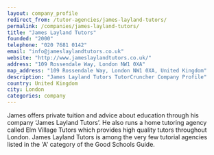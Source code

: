 ```yaml
---
layout: company_profile
redirect_from: /tutor-agencies/james-layland-tutors/
permalink: /companies/james-layland-tutors/
title: "James Layland Tutors"
founded: "2000"
telephone: "020 7681 0142"
email: "info@jameslaylandtutors.co.uk"
website: "http://www.jameslaylandtutors.co.uk/"
address: "109 Rossendale Way, London NW1 0XA"
map_address: "109 Rossendale Way, London NW1 0XA, United Kingdom"
description: "James Layland Tutors TutorCruncher Company Profile"
country: United Kingdom
city: London
categories: company
---
```

James offers private tuition and advice about education through his company ‘James Layland Tutors’. He also runs a home
tutoring agency called Elm Village Tutors which provides high quality tutors throughout London. James Layland Tutors is
among the very few tutorial agencies listed in the 'A' category of the Good Schools Guide.
